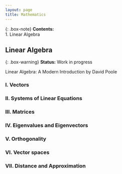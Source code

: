 ```yaml
---
layout: page
title: Mathematics
---
```


{: .box-note}
**Contents:** <br/>1. Linear Algebra

## Linear Algebra

{: .box-warning}
**Status:** Work in progress

Linear Algebra: A Modern Introduction by David Poole

### I. Vectors

### II. Systems of Linear Equations

### III. Matrices

### IV. Eigenvalues and Eigenvectors

### V. Orthogonality

### VI. Vector spaces

### VII. Distance and Approximation
